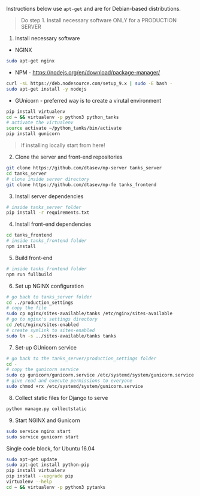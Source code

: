 Instructions below use `apt-get` and are for Debian-based distributions.

> Do step 1. Install necessary software ONLY for a PRODUCTION SERVER

1. Install necessary software
- NGINX

```bash
sudo apt-get nginx
```

- NPM - https://nodejs.org/en/download/package-manager/

```bash
curl -sL https://deb.nodesource.com/setup_9.x | sudo -E bash -
sudo apt-get install -y nodejs
```

- GUnicorn - preferred way is to create a virutal environment

```bash
pip install virtualenv
cd ~ && virtualenv -p python3 python_tanks
# activate the virtualenv
source activate ~/python_tanks/bin/activate
pip install gunicorn
```

> If installing locally start from here!

2. Clone the server and front-end repositories

```bash
git clone https://github.com/dtasev/mp-server tanks_server
cd tanks_server
# clone inside server directory
git clone https://github.com/dtasev/mp-fe tanks_frontend
```

3. Install server dependencies
```bash
# inside tanks_server folder
pip install -r requirements.txt
```

4. Install front-end dependencies
```bash
cd tanks_frontend
# inside tanks_frontend folder
npm install
```

5. Build front-end
```bash
# inside tanks_frontend folder
npm run fullbuild
```
6. Set up NGINX configuration
```bash
# go back to tanks_server folder
cd ../production_settings
# copy the file
sudo cp nginx/sites-available/tanks /etc/nginx/sites-available
# go to nginx's settings directory
cd /etc/nginx/sites-enabled
# create symlink to sites-enabled
sudo ln -s ../sites-available/tanks tanks
```
7. Set-up GUnicorn service
```bash
# go back to the tanks_server/production_settings folder
cd -
# copy the gunicorn service
sudo cp gunicorn/gunicorn.service /etc/systemd/system/gunicorn.service
# give read and execute permissions to everyone
sudo chmod +rx /etc/systemd/system/gunicorn.service
```

8. Collect static files for Django to serve
```bash
python manage.py collectstatic
```

9. Start NGINX and Gunicorn
```bash
sudo service nginx start
sudo service gunicorn start
```

Single code block, for Ubuntu 16.04

```bash
sudo apt-get update
sudo apt-get install python-pip
pip install virtualenv
pip install --upgrade pip
virtualenv --help
cd ~ && virtualenv -p python3 pytanks
```